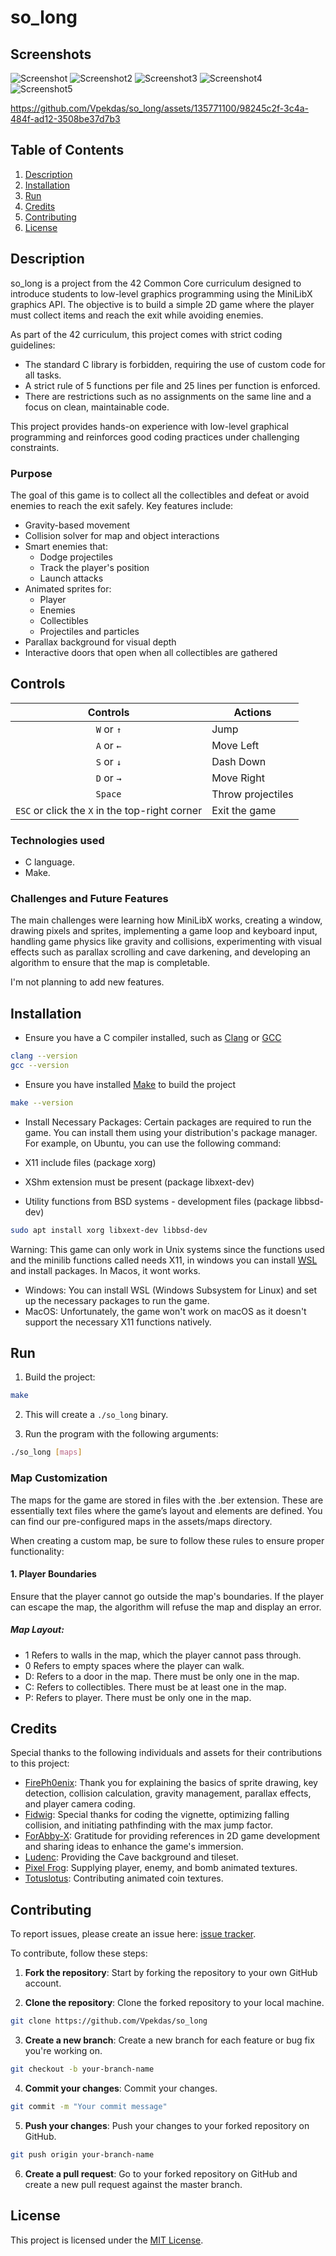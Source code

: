 # so_long

## Screenshots

![Screenshot](https://github.com/Vpekdas/so_long/assets/135771100/8ca41586-b4c1-41f3-b854-1607b83bcf2e)
![Screenshot2](https://github.com/Vpekdas/so_long/assets/135771100/3ec73123-3419-4cf2-81a0-b0f8e8eb7a60)
![Screenshot3](https://github.com/Vpekdas/so_long/assets/135771100/0c883d22-1085-42be-896a-f5845a53cc85)
![Screenshot4](https://github.com/Vpekdas/so_long/assets/135771100/c18fc6bb-f28d-40ca-bcce-8cb55505b94e)
![Screenshot5](https://github.com/Vpekdas/so_long/assets/135771100/51146d3c-1179-4dee-b57a-fd1e0df6dddd)

https://github.com/Vpekdas/so_long/assets/135771100/98245c2f-3c4a-484f-ad12-3508be37d7b3

## Table of Contents
1. [Description](#description)
2. [Installation](#installation)
3. [Run](#run)
4. [Credits](#credits)
5. [Contributing](#contributing)
6. [License](#license)

## Description

so_long is a project from the 42 Common Core curriculum designed to introduce students to low-level graphics programming using the MiniLibX graphics API. The objective is to build a simple 2D game where the player must collect items and reach the exit while avoiding enemies.

As part of the 42 curriculum, this project comes with strict coding guidelines:
- The standard C library is forbidden, requiring the use of custom code for all tasks.
- A strict rule of 5 functions per file and 25 lines per function is enforced.
- There are restrictions such as no assignments on the same line and a focus on clean, maintainable code.

This project provides hands-on experience with low-level graphical programming and reinforces good coding practices under challenging constraints.

### Purpose

The goal of this game is to collect all the collectibles and defeat or avoid enemies to reach the exit safely.
Key features include:

- Gravity-based movement
- Collision solver for map and object interactions
- Smart enemies that:
    - Dodge projectiles
    - Track the player's position
    - Launch attacks
- Animated sprites for:
    - Player
    - Enemies
    - Collectibles
    - Projectiles and particles
- Parallax background for visual depth
- Interactive doors that open when all collectibles are gathered

## Controls

| **Controls** | **Actions** |
|:------------:|-------------|
| `W` or `↑` | Jump |
| `A` or `←` | Move Left |
| `S` or `↓` | Dash Down |
| `D` or `→` | Move Right |
| `Space` | Throw projectiles |
| `ESC` or click the `X` in the top-right corner | Exit the game |

### Technologies used

- C language.
- Make.

### Challenges and Future Features

The main challenges were learning how MiniLibX works, creating a window, drawing pixels and sprites, implementing a game loop and keyboard input, handling game physics like gravity and collisions, experimenting with visual effects such as parallax scrolling and cave darkening, and developing an algorithm to ensure that the map is completable.

I'm not planning to add new features.

## Installation

- Ensure you have a C compiler installed, such as [Clang](https://clang.llvm.org/) or [GCC](https://gcc.gnu.org/)
```bash
clang --version
gcc --version
```
- Ensure you have installed [Make](https://www.gnu.org/software/make/) to build the project
```bash
make --version
```

- Install Necessary Packages: Certain packages are required to run the game. You can install them using your distribution's package manager. For example, on Ubuntu, you can use the following command:

- X11 include files (package xorg)
- XShm extension must be present (package libxext-dev)
- Utility functions from BSD systems - development files (package libbsd-dev)

```bash
sudo apt install xorg libxext-dev libbsd-dev
```

Warning: This game can only work in Unix systems since the functions used and the minilib functions called needs X11, in windows you can install [WSL](https://learn.microsoft.com/fr-fr/windows/wsl/install) and install packages. In Macos, it wont works.

- Windows: You can install WSL (Windows Subsystem for Linux) and set up the necessary packages to run the game.
- MacOS: Unfortunately, the game won't work on macOS as it doesn't support the necessary X11 functions natively.

## Run

1. Build the project:
```bash
make
```

2. This will create a `./so_long` binary.

3. Run the program with the following arguments:

```bash
./so_long [maps]
```

### Map Customization

The maps for the game are stored in files with the .ber extension. These are essentially text files where the game’s layout and elements are defined. You can find our pre-configured maps in the assets/maps directory.

When creating a custom map, be sure to follow these rules to ensure proper functionality:

#### 1. Player Boundaries
Ensure that the player cannot go outside the map's boundaries. If the player can escape the map, the algorithm will refuse the map and display an error.

##### Map Layout:
- 1 Refers to walls in the map, which the player cannot pass through.
- 0 Refers to empty spaces where the player can walk.
- D: Refers to a door in the map. There must be only one in the map.
- C: Refers to collectibles. There must be at least one in the map.
- P: Refers to player. There must be only one in the map.

## Credits

Special thanks to the following individuals and assets for their contributions to this project:

- [FirePh0enix](https://github.com/FirePh0enix): Thank you for explaining the basics of sprite drawing, key detection, collision calculation, gravity management, parallax effects, and player camera coding.
- [Fidwig](https://github.com/fidwig): Special thanks for coding the vignette, optimizing falling collision, and initiating pathfinding with the max jump factor.
- [ForAbby-X](https://github.com/ForAbby-X): Gratitude for providing references in 2D game development and sharing ideas to enhance the game's immersion.
- [Ludenc](https://ludenc.itch.io/): Providing the Cave background and tileset.
- [Pixel Frog](https://pixelfrog-assets.itch.io/): Supplying player, enemy, and bomb animated textures.
- [Totuslotus](https://totuslotus.itch.io/): Contributing animated coin textures.

## Contributing

To report issues, please create an issue here:  [issue tracker](https://github.com/Vpekdas/so_long/issues).

To contribute, follow these steps:

1. **Fork the repository**: Start by forking the repository to your own GitHub account.

2. **Clone the repository**: Clone the forked repository to your local machine.
```bash
git clone https://github.com/Vpekdas/so_long
```

3. **Create a new branch**: Create a new branch for each feature or bug fix you're working on.
```bash
git checkout -b your-branch-name
```

4. **Commit your changes**: Commit your changes.
```bash
git commit -m "Your commit message"
```

5. **Push your changes**: Push your changes to your forked repository on GitHub.
```bash
git push origin your-branch-name
```

6. **Create a pull request**: Go to your forked repository on GitHub and create a new pull request against the master branch.

## License

This project is licensed under the [MIT License](LICENSE).
